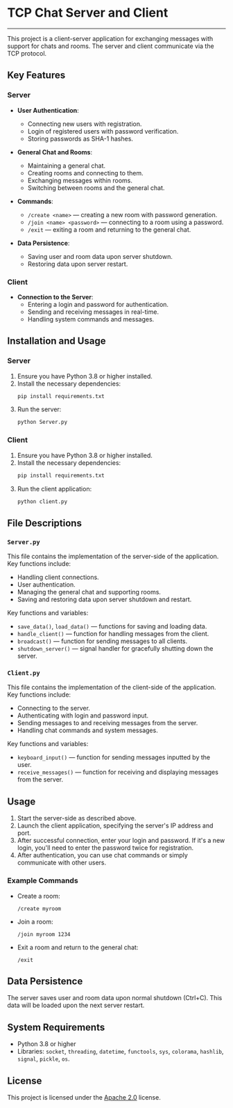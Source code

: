 # TCP Chat Server and Client

---

This project is a client-server application for exchanging messages with support for chats and rooms. The server and client communicate via the TCP protocol.

## Key Features

### Server

- **User Authentication**:
    - Connecting new users with registration.
    - Login of registered users with password verification.
    - Storing passwords as SHA-1 hashes.

- **General Chat and Rooms**:
    - Maintaining a general chat.
    - Creating rooms and connecting to them.
    - Exchanging messages within rooms.
    - Switching between rooms and the general chat.

- **Commands**:
    - `/create <name>` — creating a new room with password generation.
    - `/join <name> <password>` — connecting to a room using a password.
    - `/exit` — exiting a room and returning to the general chat.

- **Data Persistence**:
    - Saving user and room data upon server shutdown.
    - Restoring data upon server restart.

### Client

- **Connection to the Server**:
    - Entering a login and password for authentication.
    - Sending and receiving messages in real-time.
    - Handling system commands and messages.

## Installation and Usage

### Server

1. Ensure you have Python 3.8 or higher installed.
2. Install the necessary dependencies:
   ```bash
   pip install requirements.txt
   ```
3. Run the server:
   ```bash
   python Server.py
   ```

### Client

1. Ensure you have Python 3.8 or higher installed.
2. Install the necessary dependencies:
   ```bash
   pip install requirements.txt
   ```
3. Run the client application:
   ```bash
   python client.py
   ```

## File Descriptions

### `Server.py`

This file contains the implementation of the server-side of the application. Key functions include:

- Handling client connections.
- User authentication.
- Managing the general chat and supporting rooms.
- Saving and restoring data upon server shutdown and restart.

Key functions and variables:

- `save_data()`, `load_data()` — functions for saving and loading data.
- `handle_client()` — function for handling messages from the client.
- `broadcast()` — function for sending messages to all clients.
- `shutdown_server()` — signal handler for gracefully shutting down the server.

### `Client.py`

This file contains the implementation of the client-side of the application. Key functions include:

- Connecting to the server.
- Authenticating with login and password input.
- Sending messages to and receiving messages from the server.
- Handling chat commands and system messages.

Key functions and variables:

- `keyboard_input()` — function for sending messages inputted by the user.
- `receive_messages()` — function for receiving and displaying messages from the server.

## Usage

1. Start the server-side as described above.
2. Launch the client application, specifying the server's IP address and port.
3. After successful connection, enter your login and password. If it's a new login, you'll need to enter the password twice for registration.
4. After authentication, you can use chat commands or simply communicate with other users.

### Example Commands

- Create a room:
  ```
  /create myroom
  ```
- Join a room:
  ```
  /join myroom 1234
  ```
- Exit a room and return to the general chat:
  ```
  /exit
  ```

## Data Persistence

The server saves user and room data upon normal shutdown (Ctrl+C). This data will be loaded upon the next server restart.

## System Requirements

- Python 3.8 or higher
- Libraries: `socket`, `threading`, `datetime`, `functools`, `sys`, `colorama`, `hashlib`, `signal`, `pickle`, `os`.

## License

This project is licensed under the [Apache 2.0](LICENSE) license.